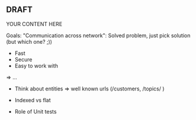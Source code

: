 ## DRAFT

YOUR CONTENT HERE


Goals:
"Communication across network": Solved problem, just pick solution (but which one? ;))
- Fast
- Secure
- Easy to work with

=>
...


- Think about entities => well known urls (/customers, /topics/ )
- Indexed vs flat

- Role of Unit tests
